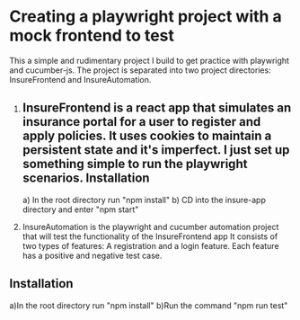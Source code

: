 # Creating a playwright project with a mock frontend to test
This a simple and rudimentary project I build to get practice with playwright and cucumber-js. The project is
separated into two project directories: InsureFrontend and InsureAutomation.

1) InsureFrontend is a react app that simulates an insurance portal for a user to register and apply policies. It uses cookies to maintain a persistent state and it's imperfect. I just set up something simple to run the playwright scenarios.
   Installation
   ------------
   a) In the root directory run "npm install"
   b) CD into the insure-app directory and enter "npm start"



2) InsureAutomation is the playwright and cucumber automation project that will test the functionality of the InsureFrontend app It consists of two types of features: A registration and a login feature. Each feature has a positive and negative test case. 

  Installation
  ------------
  a)In the root directory run "npm install"
  b)Run the command "npm run test"
